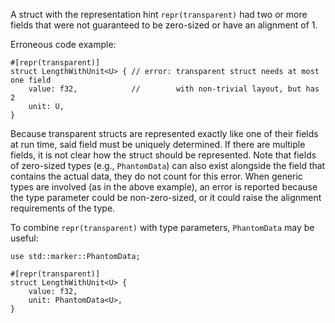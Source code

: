 A struct with the representation hint `repr(transparent)` had two or more fields
that were not guaranteed to be zero-sized or have an alignment of 1.

Erroneous code example:

```compile_fail,E0690
#[repr(transparent)]
struct LengthWithUnit<U> { // error: transparent struct needs at most one field
    value: f32,            //        with non-trivial layout, but has 2
    unit: U,
}
```

Because transparent structs are represented exactly like one of their fields at
run time, said field must be uniquely determined. If there are multiple fields,
it is not clear how the struct should be represented.
Note that fields of zero-sized types (e.g., `PhantomData`) can also exist
alongside the field that contains the actual data, they do not count for this
error. When generic types are involved (as in the above example), an error is
reported because the type parameter could be non-zero-sized, or it could raise
the alignment requirements of the type.

To combine `repr(transparent)` with type parameters, `PhantomData` may be
useful:

```
use std::marker::PhantomData;

#[repr(transparent)]
struct LengthWithUnit<U> {
    value: f32,
    unit: PhantomData<U>,
}
```
